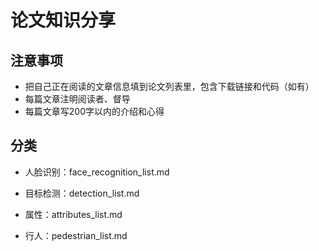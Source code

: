 # 论文知识分享


## 注意事项

* 把自己正在阅读的文章信息填到论文列表里，包含下载链接和代码（如有）
* 每篇文章注明阅读者、督导
* 每篇文章写200字以内的介绍和心得

## 分类

* 人脸识别：face_recognition_list.md

* 目标检测：detection_list.md

* 属性：attributes_list.md

* 行人：pedestrian_list.md